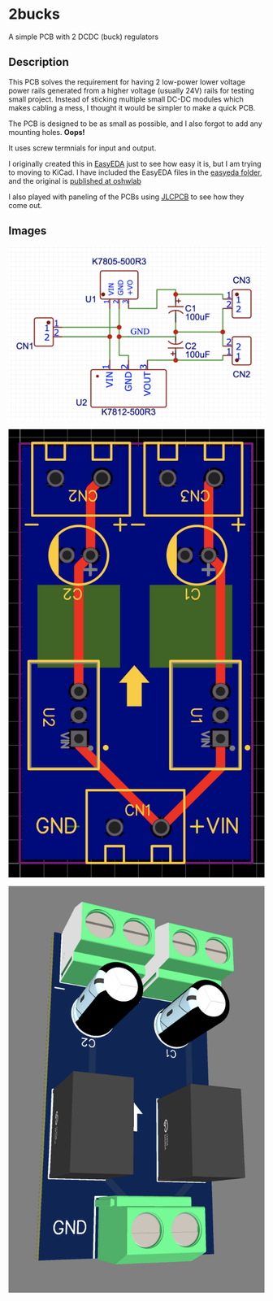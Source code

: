 # 2bucks
A simple PCB with 2 DCDC (buck) regulators

## Description

This PCB solves the requirement for having 2 low-power lower voltage power rails generated from a higher voltage (usually 24V) rails for testing small project. Instead of sticking multiple small DC-DC modules which makes cabling a mess, I thought it would be simpler to make a quick PCB.

The PCB is designed to be as small as possible, and I also forgot to add any mounting holes. **Oops!**

It uses screw termnials for input and output.

I originally created this in [EasyEDA](https://easyeda.com/) just to see how easy it is, but I am trying to moving to KiCad. I have included the EasyEDA files in the [easyeda folder](/easyeda/), and the original is [published at oshwlab](https://oshwlab.com/chinpen/2-bucks_copy)

I also played with paneling of the PCBs using [JLCPCB](https://jlcpcb.com/) to see how they come out.

## Images

![PCB](/imgs/schematic.png)

![PCB](/imgs/layout.png)

![3D](/imgs/3d.png)